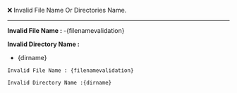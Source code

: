 ❌ Invalid File Name Or Directories Name.

<hr>

<b>Invalid File Name : </b>
-{filenamevalidation}

<b>Invalid Directory Name :</b>
- {dirname}

```
Invalid File Name : {filenamevalidation}

Invalid Directory Name :{dirname}

```